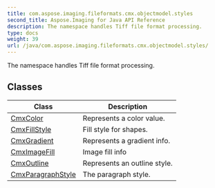 ```yaml
---
title: com.aspose.imaging.fileformats.cmx.objectmodel.styles
second_title: Aspose.Imaging for Java API Reference
description: The namespace handles Tiff file format processing.
type: docs
weight: 39
url: /java/com.aspose.imaging.fileformats.cmx.objectmodel.styles/
---
```


The namespace handles Tiff file format processing.


## Classes

| Class | Description |
| --- | --- |
| [CmxColor](../com.aspose.imaging.fileformats.cmx.objectmodel.styles/cmxcolor) | Represents a color value. |
| [CmxFillStyle](../com.aspose.imaging.fileformats.cmx.objectmodel.styles/cmxfillstyle) | Fill style for shapes. |
| [CmxGradient](../com.aspose.imaging.fileformats.cmx.objectmodel.styles/cmxgradient) | Represents a gradient info. |
| [CmxImageFill](../com.aspose.imaging.fileformats.cmx.objectmodel.styles/cmximagefill) | Image fill info |
| [CmxOutline](../com.aspose.imaging.fileformats.cmx.objectmodel.styles/cmxoutline) | Represents an outline style. |
| [CmxParagraphStyle](../com.aspose.imaging.fileformats.cmx.objectmodel.styles/cmxparagraphstyle) | The paragraph style. |
